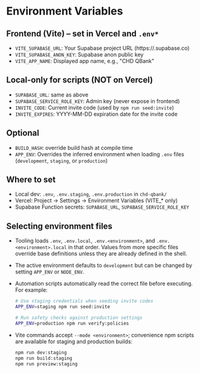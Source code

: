 # Environment Variables

## Frontend (Vite) – set in Vercel and `.env*`
- `VITE_SUPABASE_URL`: Your Supabase project URL (https://<ref>.supabase.co)
- `VITE_SUPABASE_ANON_KEY`: Supabase anon public key
- `VITE_APP_NAME`: Displayed app name, e.g., "CHD QBank"

## Local-only for scripts (NOT on Vercel)
- `SUPABASE_URL`: same as above
- `SUPABASE_SERVICE_ROLE_KEY`: Admin key (never expose in frontend)
- `INVITE_CODE`: Current invite code (used by `npm run seed:invite`)
- `INVITE_EXPIRES`: YYYY-MM-DD expiration date for the invite code

## Optional
- `BUILD_HASH`: override build hash at compile time
- `APP_ENV`: Overrides the inferred environment when loading `.env` files (`development`, `staging`, or `production`)

## Where to set
- Local dev: `.env`, `.env.staging`, `.env.production` in `chd-qbank/`
- Vercel: Project → Settings → Environment Variables (VITE_* only)
- Supabase Function secrets: `SUPABASE_URL`, `SUPABASE_SERVICE_ROLE_KEY`

## Selecting environment files

- Tooling loads `.env`, `.env.local`, `.env.<environment>`, and `.env.<environment>.local` in that order. Values from more
  specific files override base definitions unless they are already defined in the shell.
- The active environment defaults to `development` but can be changed by setting `APP_ENV` or `NODE_ENV`.
- Automation scripts automatically read the correct file before executing. For example:

  ```bash
  # Use staging credentials when seeding invite codes
  APP_ENV=staging npm run seed:invite

  # Run safety checks against production settings
  APP_ENV=production npm run verify:policies
  ```

- Vite commands accept `--mode <environment>`; convenience npm scripts are available for staging and production builds:

  ```bash
  npm run dev:staging
  npm run build:staging
  npm run preview:staging
  ```
